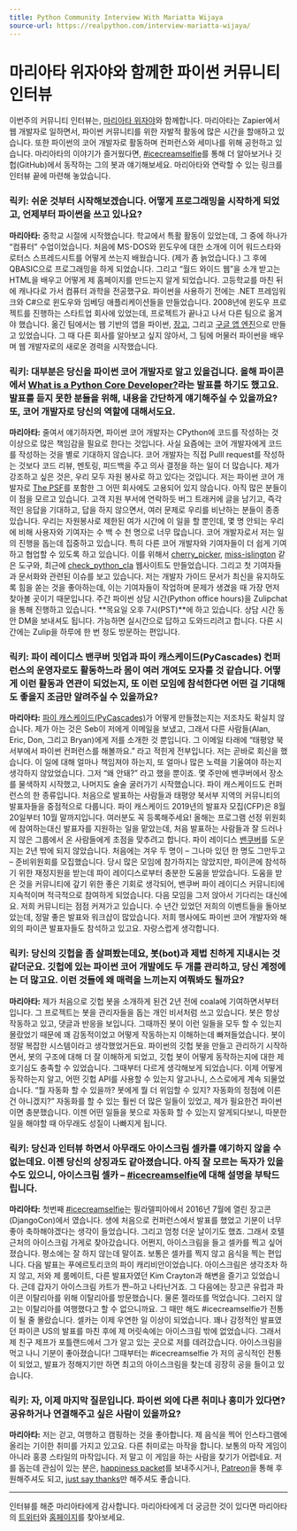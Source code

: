 ```yaml
---
title: Python Community Interview With Mariatta Wijaya
source-url: https://realpython.com/interview-mariatta-wijaya/
---
```


# 마리아타 위자야와 함께한 파이썬 커뮤니티 인터뷰

이번주의 커뮤니티 인터뷰는, [마리아타 위자야](https://translate.google.com/)와 함께합니다.
마리아타는 Zapier에서 웹 개발자로 일하면서, 파이썬 커뮤니티를 위한 자발적 활동에 많은 시간을 할애하고 있습니다. 또한 파이썬의 코어 개발자로 활동하며 컨퍼런스와 세미나를 위해 공헌하고 있습니다.
마리아타의 이야기가 즐거웠다면, [\#icecreamselfie](https://mariatta.ca/category/icecreamselfie.html)를 통해 더 알아보거나 깃헙(GitHub)에서 동작하는 그의 봇과 얘기해보세요. 마리아타와 연락할 수 있는 링크를 인터뷰 끝에 마련해 놓았습니다.

### **릭키:** 쉬운 것부터 시작해보겠습니다. 어떻게 프로그래밍을 시작하게 되었고, 언제부터 파이썬을 쓰고 있나요?
**마리아타:** 중학교 시절에 시작했습니다. 학교에서 특활 활동이 있었는데, 그 중에 하나가 “컴퓨터” 수업이었습니다. 처음에 MS-DOS와 윈도우에 대한 소개에 이어 워드스타와 로터스 스프레드시트를 어떻게 쓰는지 배웠습니다. (제가 좀 늙었습니다.)
그 후에 QBASIC으로 프로그래밍을 하게 되었습니다. 그리고 “월드 와이드 웹”을 소개 받고는 HTML을 배우고 어떻게 제 홈페이지를 만드는지 알게 되었습니다. 고등학교를 마친 뒤에 캐나다로 가서 컴퓨터 과학을 전공했구요.
파이썬을 사용하기 전에는 .NET 프레임워크와 C#으로 윈도우와 임베딩 애플리케이션들을 만들었습니다. 2008년에 윈도우 프로젝트를 진행하는 스타트업 회사에 있었는데, 프로젝트가 끝나고 나서 다른 팀으로 옮겨야 했습니다.
옮긴 팀에서는 웹 기반의 앱을 파이썬, [장고](https://realpython.com/tutorials/django/), 그리고 [구글 앱 엔진](https://realpython.com/python-web-applications/#google-app-engine)으로 만들고 있었습니다. 그 때 다른 회사를 알아보고 싶지 않아서, 그 팀에 머물러 파이썬을 배우며 웹 개발자로의 새로운 경력을 시작했습니다.

### **릭키:** 대부분은 당신을 파이썬 코어 개발자로 알고 있을겁니다. 올해 파이콘에서 [What is a Python Core Developer?](https://www.youtube.com/watch?v=hhj7eb6TrtI)라는 발표를 하기도 했고요. 발표를 듣지 못한 분들을 위해, 내용을 간단하게 얘기해주실 수 있을까요? 또, 코어 개발자로 당신의 역할에 대해서도요.
**마리아타:** 줄여서 얘기하자면, 파이썬 코어 개발자는 CPython에 코드를 작성하는 것 이상으로 많은 책임감을 필요로 한다는 것입니다. 사실 요즘에는 코어 개발자에게 코드를 작성하는 것을 별로 기대하지 않습니다. 코어 개발자는 직접 Pulll request를 작성하는 것보다 코드 리뷰, 멘토링, 피드백을 주고 의사 결정을 하는 일이 더 많습니다.
제가 강조하고 싶은 것은, 우리 모두 자원 봉사로 하고 있다는 것입니다. 저는 파이썬 코어 개발자로 [The PSF](https://www.python.org/psf-landing/)를 포함한 그 어떤 회사에도 고용되어 있지 않습니다. 아직 많은 분들이 이 점을 모르고 있습니다. 고객 지원 부서에 연락하듯 버그 트래커에 글을 남기고, 즉각적인 응답을 기대하고, 답을 하지 않으면서, 여러 문제로 우리를 비난하는 분들이 종종 있습니다. 우리는 자원봉사로 제한된 여가 시간에 이 일을 할 뿐인데, 몇 명 안되는 우리에 비해 사용자와 기여자는 수 백 수 천 명으로 너무 많습니다.
코어 개발자로서 저는 일의 진행을 돕는데 집중하고 있습니다. 특히 다른 코어 개발자와 기여자들이 더 쉽게 기여하고 협업할 수 있도록 하고 있습니다. 이를 위해서 [cherry_picker](https://pypi.org/project/cherry-picker/), [miss-islington](https://github.com/python/miss-islington) 같은 도구와, 최근에 [check_python_cla](https://check-python-cla.herokuapp.com/) 웹사이트도 만들었습니다.
그리고 첫 기여자들과 문서화와 관련된 이슈를 보고 있습니다. 저는 개발자 가이드 문서가 최신을 유지하도록 힘을 쏟는 것을 좋아하는데, 이는 기여자들이 작업하며 문제가 생겼을 때 가장 먼저 찾아볼 곳이기 때문입니다.
주간 파이썬 상담 시간(Python office hours)을 Zulipchat을 통해 진행하고 있습니다. **목요일 오후 7시(PST)**에 하고 있습니다. 상담 시간 동안 DM을 보내셔도 됩니다. 가능하면 실시간으로 답하고 도와드리려고 합니다. 다른 시간에는 Zulip을 하루에 한 번 정도 방문하는 편입니다.

### **릭키:** 파이 레이디스 밴쿠버 밋업과 파이 캐스케이드(PyCascades) 컨퍼런스의 운영자로도 활동하느라 몸이 여러 개여도 모자를 것 같습니다. 어떻게 이런 활동과 연관이 되었는지, 또 이런 모임에 참석한다면 어떤 걸 기대해도 좋을지 조금만 알려주실 수 있을까요?
**마리아타:** [파이 캐스케이드(PyCascades)](https://2019.pycascades.com/)가 어떻게 만들졌는지는 저조차도 확실치 않습니다. 제가 아는 것은 Seb이 저에게 이메일을 보냈고, 그래서 다른 사람들(Alan, Eric, Don, 그리고 Bryan)에게 저를 소개한 것 뿐입니다. 그 이메일 타래에 “태평양 북서부에서 파이썬 컨퍼런스를 해볼까요.” 라고 적힌게 전부입니다.
저는 곧바로 회신을 했습니다. 이 일에 대해 얼마나 책임져야 하는지, 또 얼마나 많은 노력을 기울여야 하는지 생각하지 않았었습니다. 그저 “왜 안돼?” 라고 했을 뿐이죠. 몇 주만에 밴쿠버에서 장소를 물색하지 시작했고, 나머지도 술술 굴러가기 시작했습니다.
파이 캐스케이드도 컨퍼런스의 한 종류입니다. 처음으로 발표하는 사람들과 태평양 북서부 지역의 커뮤니티의 발표자들을 중점적으로 다룹니다. 파이 캐스케이드 2019년의 발표자 모집(CFP)은 8월 20일부터 10월 말까지입니다. 여러분도 꼭 등록해주세요! 올해는 프로그램 선정 위원회에 참여하는대신 발표자를 지원하는 일을 맡았는데, 처음 발표하는 사람들과 잘 드러나지 않은 그룹에서 온 사람들에게 초점을 맞추려고 합니다.
파이 레이디스 [밴쿠버](http://www.pyladies.com/locations/vancouver/)를 도운지는 2년 밖에 되지 않았습니다. 처음에는 겨우 두 명이 – 그나마 있던 한 명도 그만두고 – 준비위원회를 모집했습니다. 당시 많은 모임에 참가하지는 않았지만, 파이콘에 참석하기 위한 재정지원을 받는데 파이 레이디스로부터 충분한 도움을 받았습니다. 도움을 받은 것을 커뮤니티에 갚기 위한 좋은 기회로 생각되어, 밴쿠버 파이 레이디스 커뮤니티에 지속적이며 적극적으로 참여하게 되었습니다. 다음 모임을 그저 앉아서 기다리는 대신에요.
저희 커뮤니티는 점점 커져가고 있습니다. 수 년간 있었던 저희의 이벤트들을 돌아보았는데, 정말 좋은 발표와 워크샵이 많았습니다. 저희 행사에도 파이썬 코어 개발자와 해외의 파이콘 발표자들도 참석하고 있고요. 자랑스럽게 생각합니다.

### **릭키:** 당신의 깃헙을 좀 살펴봤는데요, 봇(bot)과 제법 친하게 지내시는 것 같더군요. 깃헙에 있는 파이썬 코어 개발에도 두 개를 관리하고, 당신 계정에는 더 많고요. 이런 것들에 왜 매력을 느끼는지 여쭤봐도 될까요?
**마리아타:** 제가 처음으로 깃헙 봇을 소개하게 된건 2년 전에 coala에 기여하면서부터 입니다. 그 프로젝트는 봇을 관리자들을 돕는 개인 비서처럼 쓰고 있습니다. 봇은 항상 작동하고 있고, 댓글과 반응을 보입니다. 그때까진 봇이 이런 일들을 모두 할 수 있는지 몰랐었기 때문에 꽤 감동적이었고 어떻게 작동하는지 이해하는데 빠져들었습니다. 봇이 정말 복잡한 시스템이라고 생각했었거든요.
파이썬의 깃헙 봇을 만들고 관리하기 시작하면서, 봇의 구조에 대해 더 잘 이해하게 되었고, 깃헙 봇이 어떻게 동작하는지에 대한 제 호기심도 충족할 수 있었습니다.
그때부터 다르게 생각해보게 되었습니다. 이제 어떻게 동작하는지 알고, 어떤 깃헙 API를 사용할 수 있는지 알고나니, 스스로에게 계속 되물었습니다. “뭘 자동화 할 수 있을까? 봇에게 뭘 더 위임할 수 있지? 자동화의 정점에 이른건 아니겠지?” 자동화를 할 수 있는 훨씬 더 많은 일들이 있었고, 제가 필요한건 파이썬이면 충분했습니다. 이젠 어떤 일들을 봇으로 자동화 할 수 있는지 알게되다보니, 따분한 일을 해야할 때 아무래도 성질이 나빠지게 됩니다.

### **릭키:** 당신과 인터뷰 하면서 아무래도 아이스크림 셀카를 얘기하지 않을 수 없는데요. 이젠 당신의 상징과도 같아졌습니다. 아직 잘 모르는 독자가 있을 수도 있으니, 아이스크림 셀카 – [\#icecreamselfie](https://mariatta.ca/category/icecreamselfie.html)에 대해 설명을 부탁드립니다.
**마리아타:** 첫번째 [\#icecreamselfie](https://mariatta.ca/category/icecreamselfie.html)는 필라델피아에서 2016년 7월에 열린 장고콘(DjangoCon)에서 였습니다. 생에 처음으로 컨퍼런스에서 발표를 했었고 기분이 너무 좋아 축하해야겠다는 생각이 들었습니다. 그리고 엄청 더운 날이기도 했죠. 그래서 호텔 근처의 아이스크림 가게로 찾아갔습니다. 어쩐지, 아이스크림을 들고 셀카를 찍고 싶어졌습니다. 평소에는 잘 하지 않는데 말이죠. 보통은 셀카를 찍지 않고 음식을 찍는 편입니다.
다음 발표는 푸에르토리코의 파이 캐리비안이었습니다. 아이스크림은 생각조차 하지 않고, 저와 제 룸메이트, 다른 발표자였던 Kim Crayton과 해변을 즐기고 있었습니다. 근데 갑자기 아이스크림 카트가 짠–하고 나타난거죠. 
그 다음에는 장고콘 유럽과 파이콘 이탈리아를 위해 이탈리아를 방문했습니다. 물론 젤라또를 먹었습니다. 그러지 않고는 이탈리아를 여행했다고 할 수 없으니까요. 그 때만 해도 #icecreamselfie가 전통이 될 줄 몰랐습니다. 셀카는 이제 우연한 일 이상이 되었습니다.
꽤나 감정적인 발표였던 파이콘 US의 발표를 마친 후에 제 머릿속에는 아이스크림 밖에 없었습니다. 그래서 제 친구 제프가 포틀랜드에서 그가 알고 있는 곳으로 저를 데려갔습니다. 아이스크림을 먹고 나니 기분이 좋아졌습니다! 그때부터는 #icecreamselfie 가 저의 공식적인 전통이 되었고, 발표가 정해지기만 하면 최고의 아이스크림을 찾는데 굉장히 공을 들이고 있습니다.

### **릭키:** 자, 이제 마지막 질문입니다. 파이썬 외에 다른 취미나 흥미가 있다면? 공유하거나 연결해주고 싶은 사람이 있을까요?
**마리아타:** 저는 걷고, 여행하고 캠핑하는 것을 좋아합니다. 제 음식을 찍어 인스타그램에 올리는 기이한 취미를 가지고 있고요. 다른 취미로는 마작을 합니다. 보통의 마작 게임이 아니라 홍콩 스타일의 마작입니다. 저 말고 이 게임을 하는 사람을 찾기가 어렵네요.
저를 돕는데 관심이 있는 분은, [happiness packet](https://www.happinesspackets.io/)를 보내주시거나, [Patreon](https://www.patreon.com/Mariatta)을 통해 후원해주셔도 되고, [just say thanks](https://saythanks.io/to/Mariatta)만 해주셔도 좋습니다.

----

인터뷰를 해준 마리아타에게 감사합니다. 마리아타에게 더 궁금한 것이 있다면 마리아타의 [트위터](https://twitter.com/mariatta)와 [홈페이지](https://mariatta.ca/)를 찾아보세요.
